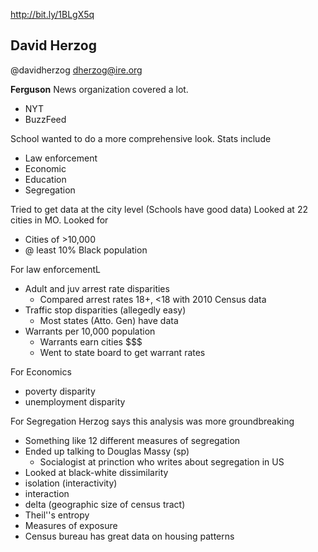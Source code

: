 http://bit.ly/1BLgX5q

## David Herzog
@davidherzog
dherzog@ire.org

__Ferguson__
News organization covered a lot. 
- NYT
- BuzzFeed

School wanted to do a more comprehensive look. Stats include
- Law enforcement
- Economic
- Education 
- Segregation

Tried to get data at the city level (Schools have good data)
Looked at 22 cities in MO. Looked for
- Cities of >10,000
- @ least 10% Black population

For law enforcementL
- Adult and juv arrest rate disparities
  - Compared arrest rates 18+, <18 with 2010 Census data
- Traffic stop disparities (allegedly easy)
  - Most states (Atto. Gen) have data
- Warrants per 10,000 population
  - Warrants earn cities $$$
  - Went to state board to get warrant rates

For Economics
- poverty disparity
- unemployment disparity

For Segregation
Herzog says this analysis was more groundbreaking
- Something like 12 different measures of segregation
- Ended up talking to Douglas Massy (sp)
  - Socialogist at prinction who writes about segregation in US
- Looked at black-white dissimilarity
- isolation (interactivity)
- interaction
- delta (geographic size of census tract)
- Theil''s entropy
- Measures of exposure
- Census bureau has great data on housing patterns


